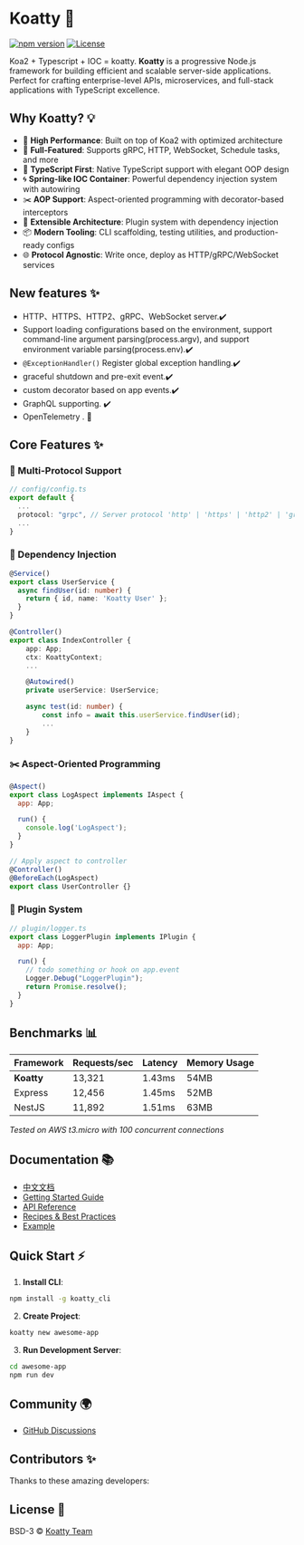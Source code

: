 # Koatty 🚀

[![npm version](https://img.shields.io/npm/v/koatty)](https://www.npmjs.com/package/koatty)
[![License](https://img.shields.io/badge/License-BSD%203--Clause-blue.svg)](https://opensource.org/licenses/BSD-3-Clause)

Koa2 + Typescript + IOC = koatty. **Koatty** is a progressive Node.js framework for building efficient and scalable server-side applications. Perfect for crafting enterprise-level APIs, microservices, and full-stack applications with TypeScript excellence.

## Why Koatty? 💡

- 🚄 **High Performance**: Built on top of Koa2 with optimized architecture
- 🧩 **Full-Featured**: Supports gRPC, HTTP, WebSocket, Schedule tasks, and more
- 🧠 **TypeScript First**: Native TypeScript support with elegant OOP design
- 🌀 **Spring-like IOC Container**: Powerful dependency injection system with autowiring
- ✂️ **AOP Support**: Aspect-oriented programming with decorator-based interceptors
- 🔌 **Extensible Architecture**: Plugin system with dependency injection
- 📦 **Modern Tooling**: CLI scaffolding, testing utilities, and production-ready configs
- 🌐 **Protocol Agnostic**: Write once, deploy as HTTP/gRPC/WebSocket services


## New features ✨

* HTTP、HTTPS、HTTP2、gRPC、WebSocket server.✔️
* Support loading configurations based on the environment, support command-line argument parsing(process.argv), and support environment variable parsing(process.env).✔️
* `@ExceptionHandler()` Register global exception handling.✔️
* graceful shutdown and pre-exit event.✔️
* custom decorator based on app events.✔️
* GraphQL supporting. ✔️
* OpenTelemetry . 💪


## Core Features ✨

### 📡 Multi-Protocol Support
```typescript
// config/config.ts
export default {
  ...
  protocol: "grpc", // Server protocol 'http' | 'https' | 'http2' | 'grpc' | 'ws' | 'wss'
  ...
}
```

### 💉 Dependency Injection
```typescript
@Service()
export class UserService {
  async findUser(id: number) {
    return { id, name: 'Koatty User' };
  }
}

@Controller()
export class IndexController {
    app: App;
    ctx: KoattyContext;
    ...

    @Autowired()
    private userService: UserService;

    async test(id: number) {
        const info = await this.userService.findUser(id);
        ...
    }
}
```

### ✂️ Aspect-Oriented Programming
```javascript
@Aspect()
export class LogAspect implements IAspect {
  app: App;

  run() {
    console.log('LogAspect');
  }
}

// Apply aspect to controller
@Controller()
@BeforeEach(LogAspect)
export class UserController {}
```

### 🔌 Plugin System
```javascript
// plugin/logger.ts
export class LoggerPlugin implements IPlugin {
  app: App;

  run() {
    // todo something or hook on app.event
    Logger.Debug("LoggerPlugin");
    return Promise.resolve();
  }
}
```


## Benchmarks 📊

| Framework  | Requests/sec | Latency | Memory Usage |
| ---------- | ------------ | ------- | ------------ |
| **Koatty** | 13,321       | 1.43ms  | 54MB         |
| Express    | 12,456       | 1.45ms  | 52MB         |
| NestJS     | 11,892       | 1.51ms  | 63MB         |

*Tested on AWS t3.micro with 100 concurrent connections*

## Documentation 📚

- [中文文档](https://koatty.org/)
- [Getting Started Guide](https://github.com/Koatty/koatty_doc/blob/master/docs/README-en.md)
- [API Reference](https://koatty.org/#/?id=api)
- [Recipes & Best Practices](https://github.com/Koatty/koatty_awesome)
- [Example](https://github.com/Koatty/koatty_demo)


## Quick Start ⚡

1. **Install CLI**:
```bash
npm install -g koatty_cli
```

2. **Create Project**:
```bash
koatty new awesome-app
```

3. **Run Development Server**:
```bash
cd awesome-app
npm run dev
```


## Community 🌍

- [GitHub Discussions](https://github.com/Koatty/koatty/discussions)

## Contributors ✨

Thanks to these amazing developers:

<!-- Add contributor list here -->


## License 📄

BSD-3 © [Koatty Team](https://github.com/Koatty)
